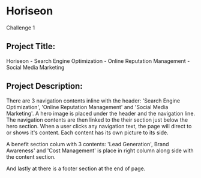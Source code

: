 # Horiseon
Challenge 1

Project Title:
-------------
Horiseon - Search Engine Optimization - Online Reputation Management - Social Media Marketing 


Project Description:
--------------------
There are 3 navigation contents inline with the header: 'Search Engine Optimization', 'Online Reputation Management' and 'Social Media Marketing'. A hero image is placed under the header and the navigation line. The navigation contents are then linked to the their section just below the hero section. When a user clicks any navigation text, the page will direct to or shows it's content. Each content has its own picture to its side. 

A benefit section colum with 3 contents: 'Lead Generation', Brand Awareness' and 'Cost Management' is place in right column along side with the content section. 

And lastly at there is a footer section at the end of page. 